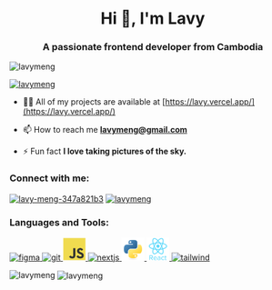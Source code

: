 <h1 align="center">Hi 👋, I'm Lavy</h1>
<h3 align="center">A passionate frontend developer from Cambodia</h3>

<p align="left"> <img src="https://komarev.com/ghpvc/?username=lavymeng&label=Profile%20views&color=0e75b6&style=flat" alt="lavymeng" /> </p>

<p align="left"> <a href="https://github.com/ryo-ma/github-profile-trophy"><img src="https://github-profile-trophy.vercel.app/?username=lavymeng" alt="lavymeng" /></a> </p>

- 👨‍💻 All of my projects are available at [https://lavy.vercel.app/](https://lavy.vercel.app/)

- 📫 How to reach me **lavymeng@gmail.com**

- ⚡ Fun fact **I love taking pictures of the sky.**

<h3 align="left">Connect with me:</h3>
<p align="left">
<a href="https://linkedin.com/in/lavy-meng-347a821b3" target="blank"><img align="center" src="https://raw.githubusercontent.com/rahuldkjain/github-profile-readme-generator/master/src/images/icons/Social/linked-in-alt.svg" alt="lavy-meng-347a821b3" height="30" width="40" /></a>
<a href="https://instagram.com/lavymeng" target="blank"><img align="center" src="https://raw.githubusercontent.com/rahuldkjain/github-profile-readme-generator/master/src/images/icons/Social/instagram.svg" alt="lavymeng" height="30" width="40" /></a>
</p>

<h3 align="left">Languages and Tools:</h3>
<p align="left"> <a href="https://www.figma.com/" target="_blank" rel="noreferrer"> <img src="https://www.vectorlogo.zone/logos/figma/figma-icon.svg" alt="figma" width="40" height="40"/> </a> <a href="https://git-scm.com/" target="_blank" rel="noreferrer"> <img src="https://www.vectorlogo.zone/logos/git-scm/git-scm-icon.svg" alt="git" width="40" height="40"/> </a> <a href="https://developer.mozilla.org/en-US/docs/Web/JavaScript" target="_blank" rel="noreferrer"> <img src="https://raw.githubusercontent.com/devicons/devicon/master/icons/javascript/javascript-original.svg" alt="javascript" width="40" height="40"/> </a> <a href="https://nextjs.org/" target="_blank" rel="noreferrer"> <img src="https://cdn.worldvectorlogo.com/logos/nextjs-2.svg" alt="nextjs" width="40" height="40"/> </a> <a href="https://www.python.org" target="_blank" rel="noreferrer"> <img src="https://raw.githubusercontent.com/devicons/devicon/master/icons/python/python-original.svg" alt="python" width="40" height="40"/> </a> <a href="https://reactjs.org/" target="_blank" rel="noreferrer"> <img src="https://raw.githubusercontent.com/devicons/devicon/master/icons/react/react-original-wordmark.svg" alt="react" width="40" height="40"/> </a> <a href="https://tailwindcss.com/" target="_blank" rel="noreferrer"> <img src="https://www.vectorlogo.zone/logos/tailwindcss/tailwindcss-icon.svg" alt="tailwind" width="40" height="40"/> </a> </p>

<p><img align="left" src="https://github-readme-stats.vercel.app/api/top-langs?username=lavymeng&show_icons=true&locale=en&layout=compact" alt="lavymeng" /></p>

<p>&nbsp;<img align="center" src="https://github-readme-stats.vercel.app/api?username=lavymeng&show_icons=true&locale=en" alt="lavymeng" /></p>
